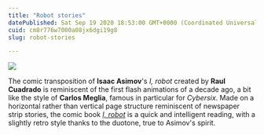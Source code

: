 ```yaml
---
title: "Robot stories"
datePublished: Sat Sep 19 2020 18:53:00 GMT+0000 (Coordinated Universal Time)
cuid: cm8r776w7000a08jx6dgi19g8
slug: robot-stories

---
```



![](https://cdn.hashnode.com/res/hashnode/image/upload/v1743070546847/6e2af7e5-57f2-4a43-b59e-6041e48295ef.jpeg)

The comic transposition of **Isaac Asimov**'s _I, robot_ created by **Raul Cuadrado** is reminiscent of the first flash animations of a decade ago, a bit like the style of **Carlos Meglia**, famous in particular for _Cybersix_. Made on a horizontal rather than vertical page structure reminiscent of newspaper strip stories, the comic book [_I, robot_](http://www.europecomics.com/album/i-robot/) is a quick and intelligent reading, with a slightly retro style thanks to the duotone, true to Asimov's spirit.